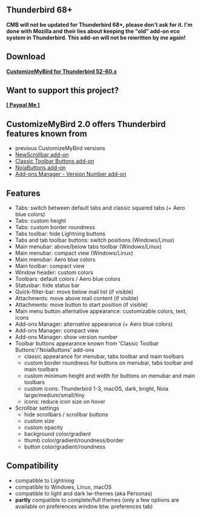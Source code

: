 ## Thunderbird 68+

**CMB will not be updated for Thunderbird 68+, please don't ask for it. I'm done with Mozilla and their lies about keeping the "old" add-on eco system in Thunderbird. This add-on will not be rewritten by me again!**  

## Download

**[CustomizeMyBird for Thunderbird 52-60.x](https://github.com/Aris-t2/CustomizeMyBird/releases)**  

## Want to support this project?

**[[ Paypal Me ]](https://www.paypal.me/tkpay)**  

## CustomizeMyBird 2.0 offers Thunderbird features known from
- previous CustomizeMyBird versions
- <a href=https://addons.thunderbird.net/addon/noiascrollbars/>NewScrollbar add-on</a> 
- <a href=https://addons.thunderbird.net/addon/cstbb/>Classic Toolbar Buttons add-on</a> 
- <a href=https://addons.thunderbird.net/addon/noiabuttons/>NoiaButtons add-on</a> 
- <a href=https://addons.thunderbird.net/addon/amversionnumber/>Add-ons Manager - Version Number add-on</a>

## Features
- Tabs: switch between default tabs and classic squared tabs (+ Aero blue colors)
- Tabs: custom height
- Tabs: custom border roundness
- Tabs toolbar: hide Lightning buttons
- Tabs and tab toolbar buttons: switch positions (Windows/Linux)
- Main menubar: above/below tabs toolbar (Windows/Linux)
- Main menubar: compact view (Windows/Linux)
- Main menubar: Aero blue colors
- Main toolbar: compact view
- Window header: custom colors
- Toolbars: default colors / Aero blue colors
- Statusbar: hide status bar
- Quick-filter-bar: move below mail list (if visible)
- Attachments: move above mail content (if visible)
- Attachments: move button to start position (if visible)
- Main menu button alternative appearance: customizable colors, text, icons
- Add-ons Manager: alternative appearance (+ Aero blue colors)
- Add-ons Manager: compact view
- Add-ons Manager: show version number
- Toolbar buttons appearance known from 'Classic Toolbar Buttons'/'NoiaButtons' add-ons
  - classic appearance for menubar, tabs toolbar and main toolbars
  - custom border roundness for buttons on menubar, tabs toolbar and main toolbars
  - custom minimum height and width for buttons on menubar and main toolbars
  - custom icons: Thunderbird 1-3, macOS, dark, bright, Noia large/medium/small/tiny
  - icons: reduce icon size on hover
- Scrollbar settings
  - hide scrollbars / scrollbar buttons
  - custom size
  - custom opacity
  - background color/gradient
  - thumb color/gradient/roundness/border
  - button color/gradient/roundness

## Compatibility
- compatible to Lightning
- compatible to Windows, Linux, macOS
- compatible to light and dark lw-themes (aka Personas)
- <b>partly</b> compatible to complete/full themes (only a few options are available on preferences window btw. preferences tab)

